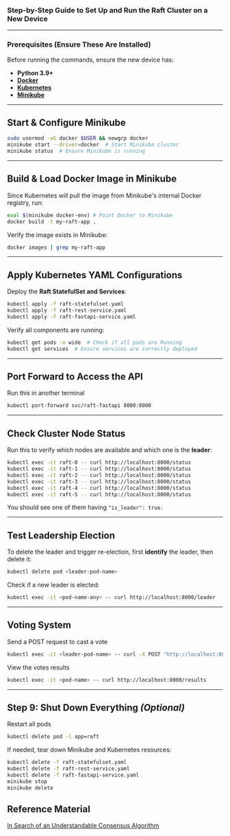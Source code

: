 ### **Step-by-Step Guide to Set Up and Run the Raft Cluster on a New Device**
---

### **Prerequisites (Ensure These Are Installed)**
Before running the commands, ensure the new device has:
- **Python 3.9+**
- **[Docker](https://docs.docker.com/engine/install/ubuntu/)**
- **[Kubernetes](https://kubernetes.io/docs/tasks/tools/install-kubectl-linux/)**
- **[Minikube](https://minikube.sigs.k8s.io/docs/start/?arch=%2Flinux%2Fx86-64%2Fstable%2Fbinary+download)**

---

## **Start & Configure Minikube**
```bash
sudo usermod -aG docker $USER && newgrp docker
minikube start --driver=docker  # Start Minikube cluster
minikube status  # Ensure Minikube is running
```

---

## **Build & Load Docker Image in Minikube**
Since Kubernetes will pull the image from Minikube's internal Docker registry, run:

```bash
eval $(minikube docker-env) # Point Docker to Minikube 
docker build -t my-raft-app .  
```

Verify the image exists in Minikube:
```bash
docker images | grep my-raft-app
```

---

## **Apply Kubernetes YAML Configurations**

Deploy the **Raft StatefulSet and Services**:
```bash
kubectl apply -f raft-statefulset.yaml
kubectl apply -f raft-rest-service.yaml
kubectl apply -f raft-fastapi-service.yaml
```

Verify all components are running:
```bash
kubectl get pods -o wide  # Check if all pods are Running
kubectl get services  # Ensure services are correctly deployed
```

---

##  **Port Forward to Access the API**
Run this in another terminal
```bash
kubectl port-forward svc/raft-fastapi 8000:8000
```

---

##  **Check Cluster Node Status**
Run this to verify which nodes are available and which one is the **leader**:
```bash
kubectl exec -it raft-0 -- curl http://localhost:8000/status
kubectl exec -it raft-1 -- curl http://localhost:8000/status
kubectl exec -it raft-2 -- curl http://localhost:8000/status
kubectl exec -it raft-3 -- curl http://localhost:8000/status
kubectl exec -it raft-4 -- curl http://localhost:8000/status
kubectl exec -it raft-5 -- curl http://localhost:8000/status
```

You should see one of them having `"is_leader": true.`

---

##  **Test Leadership Election**
To delete the leader and trigger re-election, first **identify** the leader, then delete it:
```bash
kubectl delete pod <leader-pod-name>
```

Check if a new leader is elected:
```bash
kubectl exec -it <pod-name-any> -- curl http://localhost:8000/leader
```

---

## **Voting System**

Send a POST request to cast a vote
```bash
kubectl exec -it <leader-pod-name> -- curl -X POST "http://localhost:8000/vote" -H "Content-Type: application/json" -d '{"user": "Alice", "candidate": "Bob"}'
```

View the votes results
```bash
kubectl exec -it <pod-name> -- curl http://localhost:8000/results
```
---

##  **Step 9: Shut Down Everything *(Optional)***

Restart all pods
```bash
kubectl delete pod -l app=raft
```

If needed, tear down Minikube and Kubernetes resources:

```bash
kubectl delete -f raft-statefulset.yaml
kubectl delete -f raft-rest-service.yaml
kubectl delete -f raft-fastapi-service.yaml
minikube stop
minikube delete
```

## **Reference Material**
[In Search of an Understandable Consensus Algorithm](https://raft.github.io/raft.pdf)
